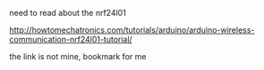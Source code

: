 need to read about the nrf24l01
 
 http://howtomechatronics.com/tutorials/arduino/arduino-wireless-communication-nrf24l01-tutorial/
 
 the link is not mine, bookmark for me
